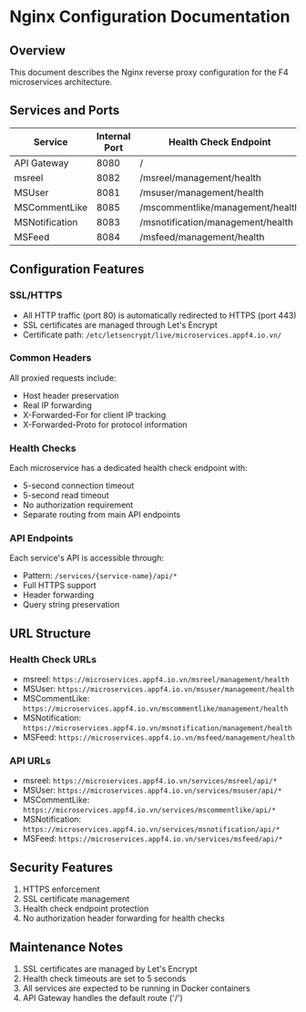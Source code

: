 # Nginx Configuration Documentation

## Overview
This document describes the Nginx reverse proxy configuration for the F4 microservices architecture.

## Services and Ports

| Service         | Internal Port | Health Check Endpoint              |
|----------------|---------------|-----------------------------------|
| API Gateway    | 8080          | /                                |
| msreel        | 8082          | /msreel/management/health       |
| MSUser         | 8081          | /msuser/management/health        |
| MSCommentLike  | 8085          | /mscommentlike/management/health |
| MSNotification | 8083          | /msnotification/management/health|
| MSFeed         | 8084          | /msfeed/management/health        |

## Configuration Features

### SSL/HTTPS
- All HTTP traffic (port 80) is automatically redirected to HTTPS (port 443)
- SSL certificates are managed through Let's Encrypt
- Certificate path: `/etc/letsencrypt/live/microservices.appf4.io.vn/`

### Common Headers
All proxied requests include:
- Host header preservation
- Real IP forwarding
- X-Forwarded-For for client IP tracking
- X-Forwarded-Proto for protocol information

### Health Checks
Each microservice has a dedicated health check endpoint with:
- 5-second connection timeout
- 5-second read timeout
- No authorization requirement
- Separate routing from main API endpoints

### API Endpoints
Each service's API is accessible through:
- Pattern: `/services/{service-name}/api/*`
- Full HTTPS support
- Header forwarding
- Query string preservation

## URL Structure

### Health Check URLs
- msreel: `https://microservices.appf4.io.vn/msreel/management/health`
- MSUser: `https://microservices.appf4.io.vn/msuser/management/health`
- MSCommentLike: `https://microservices.appf4.io.vn/mscommentlike/management/health`
- MSNotification: `https://microservices.appf4.io.vn/msnotification/management/health`
- MSFeed: `https://microservices.appf4.io.vn/msfeed/management/health`

### API URLs
- msreel: `https://microservices.appf4.io.vn/services/msreel/api/*`
- MSUser: `https://microservices.appf4.io.vn/services/msuser/api/*`
- MSCommentLike: `https://microservices.appf4.io.vn/services/mscommentlike/api/*`
- MSNotification: `https://microservices.appf4.io.vn/services/msnotification/api/*`
- MSFeed: `https://microservices.appf4.io.vn/services/msfeed/api/*`

## Security Features
1. HTTPS enforcement
2. SSL certificate management
3. Health check endpoint protection
4. No authorization header forwarding for health checks

## Maintenance Notes
1. SSL certificates are managed by Let's Encrypt
2. Health check timeouts are set to 5 seconds
3. All services are expected to be running in Docker containers
4. API Gateway handles the default route ('/') 